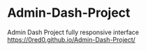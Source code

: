 # Admin-Dash-Project
Admin Dash Project
fully responsive interface
https://0red0.github.io/Admin-Dash-Project/
